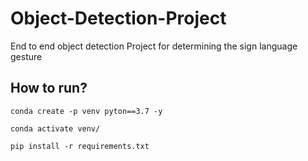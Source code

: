 # Object-Detection-Project
End to end object detection Project for determining the sign language gesture


## How to run?



```
conda create -p venv pyton==3.7 -y
```

```
conda activate venv/
```

```
pip install -r requirements.txt
```
